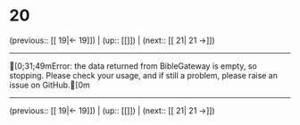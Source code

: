 # 20

(previous:: [[ 19|← 19]]) | (up:: [[]]) | (next:: [[ 21| 21 →]])

***
[0;31;49mError: the data returned from BibleGateway is empty, so stopping. Please check your usage, and if still a problem, please raise an issue on GitHub.[0m

***

(previous:: [[ 19|← 19]]) | (up:: [[]]) | (next:: [[ 21| 21 →]])
